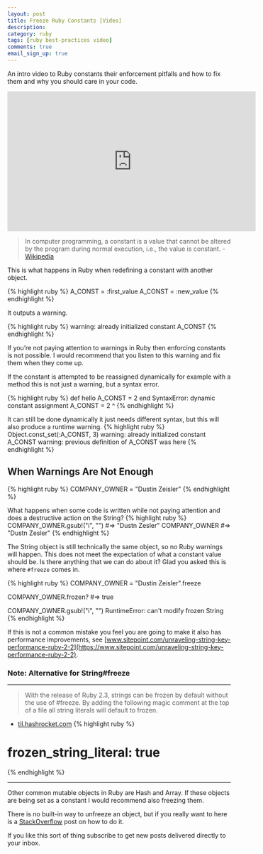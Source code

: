```yaml
---
layout: post
title: Freeze Ruby Constants [Video]
description:
category: ruby
tags: [ruby best-practices video]
comments: true
email_sign_up: true
---
```


An intro video to Ruby constants their enforcement pitfalls and how to fix them and why you should care in your code.

<iframe width="560" height="315" src="https://www.youtube.com/embed/7-gTux21c_U?rel=0" frameborder="0" allowfullscreen></iframe>

> In computer programming, a constant is a value that cannot be altered by the program during normal execution, i.e., the value is constant. - [Wikipedia](https://en.wikipedia.org/wiki/Constant_(computer_programming))

This is what happens in Ruby when redefining a constant with another object. 

{% highlight ruby %}
A_CONST = :first_value 
A_CONST = :new_value 
{% endhighlight %}

It outputs a warning.

{% highlight ruby %}
warning: already initialized constant A_CONST
{% endhighlight %}

If you’re not paying attention to warnings in Ruby then enforcing constants is not possible. I would recommend that you listen to this warning and fix them when they come up. 

If the constant is attempted to be reassigned dynamically for example with a method this is not just a warning, but a syntax error.

{% highlight ruby %}
def hello
  A_CONST = 2
end
SyntaxError: dynamic constant assignment
A_CONST = 2
         ^
{% endhighlight %}

It can still be done dynamically it just needs different syntax, but this will also produce a runtime warning.
{% highlight ruby %}
Object.const_set(:A_CONST, 3)
warning: already initialized constant A_CONST
warning: previous definition of A_CONST was here
{% endhighlight %}

## When Warnings Are Not Enough

{% highlight ruby %}
COMPANY_OWNER = "Dustin Zeisler"
{% endhighlight %}

What happens when some code is written while not paying attention and does a destructive action on the String? 
{% highlight ruby %}
COMPANY_OWNER.gsub!("i", "")
#=> "Dustn Zesler"
COMPANY_OWNER
#=> "Dustn Zesler"
{% endhighlight %}

The String object is still technically the same object, so no Ruby warnings will happen. This does not meet the expectation of what a constant value should be. Is there anything that we can do about it? Glad you asked this is where `#freeze` comes in.

{% highlight ruby %}
COMPANY_OWNER = "Dustin Zeisler".freeze

COMPANY_OWNER.frozen?
#=> true

COMPANY_OWNER.gsub!("i", "")
RuntimeError: can't modify frozen String
{% endhighlight %}

If this is not a common mistake you feel you are going to make it also has performance improvements, see [www.sitepoint.com/unraveling-string-key-performance-ruby-2-2](https://www.sitepoint.com/unraveling-string-key-performance-ruby-2-2).

### Note: Alternative for String#freeze
----------
> With the release of Ruby 2.3, strings can be frozen by default without the use of #freeze. By adding the following magic comment at the top of a file all string literals will default to frozen.
- [til.hashrocket.com](https://til.hashrocket.com/posts/7b306cafde-defaulting-to-frozen-string-literals)
{% highlight ruby %}
# frozen_string_literal: true
{% endhighlight %} 

----------


Other common mutable objects in Ruby are Hash and Array. If these objects are being set as a constant I would recommend also freezing them.

There is no built-in way to unfreeze an object, but if you really want to here is a [StackOverflow](https://stackoverflow.com/a/35633368/3251319) post on how to do it.

If you like this sort of thing subscribe to get new posts delivered directly to your inbox.

